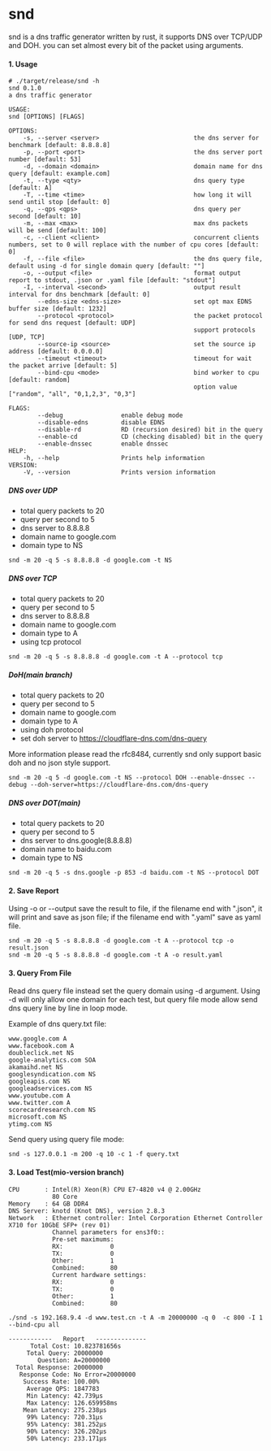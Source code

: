 # snd
snd is a dns traffic generator written by rust, it supports DNS over TCP/UDP and DOH. 
you can set almost every bit of the packet using arguments. 


#### 1. Usage

```
# ./target/release/snd -h
snd 0.1.0
a dns traffic generator

USAGE:
snd [OPTIONS] [FLAGS]

OPTIONS:
    -s, --server <server>                          the dns server for benchmark [default: 8.8.8.8]
    -p, --port <port>                              the dns server port number [default: 53]
    -d, --domain <domain>                          domain name for dns query [default: example.com]
    -t, --type <qty>                               dns query type [default: A]
    -T, --time <time>                              how long it will send until stop [default: 0]
    -q, --qps <qps>                                dns query per second [default: 10]
    -m, --max <max>                                max dns packets will be send [default: 100]
    -c, --client <client>                          concurrent clients numbers, set to 0 will replace with the number of cpu cores [default: 0]
    -f, --file <file>                              the dns query file, default using -d for single domain query [default: ""]
    -o, --output <file>                            format output report to stdout, .json or .yaml file [default: "stdout"]
    -I, --interval <second>                        output result interval for dns benchmark [default: 0]
        --edns-size <edns-size>                    set opt max EDNS buffer size [default: 1232]
        --protocol <protocol>                      the packet protocol for send dns request [default: UDP]
                                                   support protocols [UDP, TCP]
        --source-ip <source>                       set the source ip address [default: 0.0.0.0]
        --timeout <timeout>                        timeout for wait the packet arrive [default: 5]
        --bind-cpu <mode>                          bind worker to cpu [default: random]
                                                   option value ["random", "all", "0,1,2,3", "0,3"]

FLAGS:
        --debug                enable debug mode
        --disable-edns         disable EDNS
        --disable-rd           RD (recursion desired) bit in the query
        --enable-cd            CD (checking disabled) bit in the query
        --enable-dnssec        enable dnssec
HELP:
    -h, --help                 Prints help information
VERSION:
    -V, --version              Prints version information

```

##### DNS over UDP 

- total query packets to 20
- query per second to 5
- dns server to 8.8.8.8
- domain name to google.com
- domain type to NS 
  
```
snd -m 20 -q 5 -s 8.8.8.8 -d google.com -t NS

```


##### DNS over TCP

- total query packets to 20
- query per second to 5
- dns server to 8.8.8.8
- domain name to google.com
- domain type to A 
- using tcp protocol 


```
snd -m 20 -q 5 -s 8.8.8.8 -d google.com -t A --protocol tcp
```

##### DoH(main branch)

- total query packets to 20
- query per second to 5
- domain name to google.com
- domain type to A 
- using doh protocol
- set doh server to https://cloudflare-dns.com/dns-query

More information please read the rfc8484, currently snd only support basic doh 
and no json style support.

```
snd -m 20 -q 5 -d google.com -t NS --protocol DOH --enable-dnssec --debug --doh-server=https://cloudflare-dns.com/dns-query
```


##### DNS over DOT(main)

- total query packets to 20
- query per second to 5
- dns server to dns.google(8.8.8.8)
- domain name to baidu.com
- domain type to NS

```
snd -m 20 -q 5 -s dns.google -p 853 -d baidu.com -t NS --protocol DOT

```

#### 2. Save Report

Using -o or --output save the result to file, if the filename end with ".json", it will print and save as json file; if the filename end with ".yaml" save as yaml file.

```
snd -m 20 -q 5 -s 8.8.8.8 -d google.com -t A --protocol tcp -o result.json
snd -m 20 -q 5 -s 8.8.8.8 -d google.com -t A -o result.yaml

```

#### 3. Query From File

Read dns query file instead set the query domain using -d argument.
Using -d will only allow one domain for each test, but query file mode allow send dns query line by line in loop mode.

Example of dns query.txt file: 
```
www.google.com A
www.facebook.com A
doubleclick.net NS
google-analytics.com SOA
akamaihd.net NS
googlesyndication.com NS
googleapis.com NS
googleadservices.com NS
www.youtube.com A
www.twitter.com A
scorecardresearch.com NS
microsoft.com NS
ytimg.com NS
```

Send query using query file mode:

```
snd -s 127.0.0.1 -m 200 -q 10 -c 1 -f query.txt

```


#### 3. Load Test(mio-version branch) 


```
CPU       : Intel(R) Xeon(R) CPU E7-4820 v4 @ 2.00GHz 
            80 Core  
Memory    : 64 GB DDR4
DNS Server: knotd (Knot DNS), version 2.8.3
Network   : Ethernet controller: Intel Corporation Ethernet Controller X710 for 10GbE SFP+ (rev 01)
            Channel parameters for ens3f0::
            Pre-set maximums:
            RX:             0
            TX:             0
            Other:          1
            Combined:       80
            Current hardware settings:
            RX:             0
            TX:             0
            Other:          1
            Combined:       80

```


```
./snd -s 192.168.9.4 -d www.test.cn -t A -m 20000000 -q 0  -c 800 -I 1 --bind-cpu all 

------------   Report   --------------
      Total Cost: 10.823781656s
     Total Query: 20000000
        Question: A=20000000
  Total Response: 20000000
   Response Code: No Error=20000000
    Success Rate: 100.00%
     Average QPS: 1847783
     Min Latency: 42.739µs
     Max Latency: 126.659958ms
    Mean Latency: 275.238µs
     99% Latency: 720.31µs
     95% Latency: 381.252µs
     90% Latency: 326.202µs
     50% Latency: 233.171µs

```